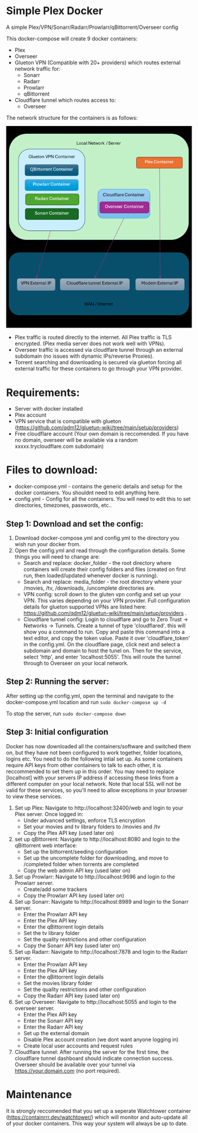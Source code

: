 # Simple Plex Docker
A simple Plex/VPN/Sonarr/Radarr/Prowlarr/qBittorrent/Overseer config

This docker-compose will create 9 docker containers:
- Plex
- Overseer
- Glueton VPN (Compatible with 20+ providers) which routes external network traffic for:
    - Sonarr
    - Radarr
    - Prowlarr
    - qBittorrent
- Cloudflare tunnel which routes access to:
    - Overseer

The network structure for the containers is as follows:

![Network Structure](/network.png?raw=true "Optional Title")

- Plex traffic is routed directly to the internet. All Plex traffic is TLS encrypted. (Plex media server does not work well with VPNs).
- Overseer traffic is accessed via cloudlfare tunnel through an external subdomain (no issues with dynamic IPs/reverse Proxies).
- Torrent searching and downloading is secured via glueton forcing all external traffic for these containers to go through your VPN provider.

# Requirements:
- Server with docker installed
- Plex account
- VPN service that is compatible with glueton (https://github.com/qdm12/gluetun-wiki/tree/main/setup/providers)
- Free cloudflare account (Your own domain is reccomended. If you have no domain, overseer will be available via a random xxxxx.trycloudflare.com subdomain)

# Files to download:
- docker-compose.yml - contains the generic details and setup for the docker containers. You shouldnt need to edit anything here.
- config.yml - Config for all the containers. You will need to edit this to set directories, timezones, passwords, etc..

## Step 1: Download and set the config:
1. Download docker-compose.yml and config.yml to the directory you wish run your docker from.
2. Open the config.yml and read through the configuration details. Some things you will need to change are:
   - Search and replace: docker_folder - the root directory where containers will create their config folders and files (created on first run, then loaded/updated whenever docker is running).
   - Search and replace: media_folder - the root directory where your /movies, /tv, /downloads, /uncomplete directories are. 
   - VPN config: scroll down to the gluten vpn config and set up your VPN. This varies depending on your VPN provider. Full configuration details for glueton supported VPNs are listed here: https://github.com/qdm12/gluetun-wiki/tree/main/setup/providers .
   - Cloudflare tunnel config: Login to cloudflare and go to Zero Trust -> Networks -> Tunnels. Create a tunnel of type 'cloudflared'. this will show you a command to run. Copy and paste this command into a text editor, and copy the token value. Paste it over  'cloudflare_token' in the config.yml. On the cloudflare page, click next and select a subdomain and domain to host the tunel on. Then for the service, select 'http', and enter 'localhost:5055'. This will route the tunnel through to Overseer on your local network.

## Step 2: Running the server:
After setting up the config.yml, open the terminal and navigate to the docker-compose.yml location and run `sudo docker-compose up -d`

To stop the server, run `sudo docker-compose down` 

## Step 3: Initial configuration
Docker has now downloaded all the containers/software and switched them on, but they have not been configured to work together, folder locations, logins etc. You need to do the following intial set up. As some containers require API keys from other containers to talk to each other, it is reccommended to set them up in this order. You may need to replace [localhost] with your servers IP address if accessing these links from a different computer on your local network. Note that local SSL will not be valid for these services, so you'll need to allow exceptions in your browser to view these services.
1. Set up Plex: Navigate to http://localhost:32400/web and login to your Plex server. Once logged in:
    - Under advanced settings, enforce TLS encryption
    - Set your movies and tv library folders to /movies and /tv
    - Copy the Plex API key (used later on)
2. set up qBittorrent: Navigate to http://localhost:8080 and login to the qBittorrent web interface:
   - Set up the bittorrent/seeding configuration
   - Set up the uncomplete folder for downloading, and move to /completed folder when torrents are completed
   - Copy the web admin API key (used later on)
3. Set up Prowlarr: Navigate to  http://localhost:9696 and login to the Prowlarr server.
   - Create/add some trackers   
   - Copy the Prowlarr API key (used later on)
4. Set up Sonarr:  Navigate to http://localhost:8989 and login to the Sonarr server.
   - Enter the Prowlarr API key
   - Enter the Plex API key
   - Enter the qBittorrent login details
   - Set the tv library folder
   - Set the quality restrictions and other configuration
   - Copy the Sonarr API key (used later on)
5. Set up Radarr: Navigate to http://localhost:7878 and login to the Radarr server.
   - Enter the Prowlarr API key
   - Enter the Plex API key
   - Enter the qBittorrent login details
   - Set the movies library folder
   - Set the quality restrictions and other configuration
   - Copy the Radarr API key (used later on)
6. Set up Overseer: Navigate to http://localhost:5055 and login to the overseer server.
   - Enter the Plex API key
   - Enter the Sonarr API key
   - Enter the Radarr API key
   - Set up the external domain
   - Disable Plex account creation (we dont want anyone logging in)
   - Create local user accounts and request rules
7. Cloudflare tunnel: After running the server for the first time, the cloudflare tunnel dashboard should indicate connection success. Overseer should be available over your tunnel via https://your.domain.com (no port required).

# Maintenance
It is strongly reccomended that you set up a seperate Watchtower container (https://containrrr.dev/watchtower/) which will monitor and auto-update all of your docker containers. This way your system will always be up to date.
